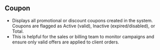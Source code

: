 ## Coupon

- Displays all promotional or discount coupons created in the system. Coupons are flagged as Active (valid), Inactive (expired/disabled), or Total.
- This is helpful for the sales or billing team to monitor campaigns and ensure only valid offers are applied to client orders.